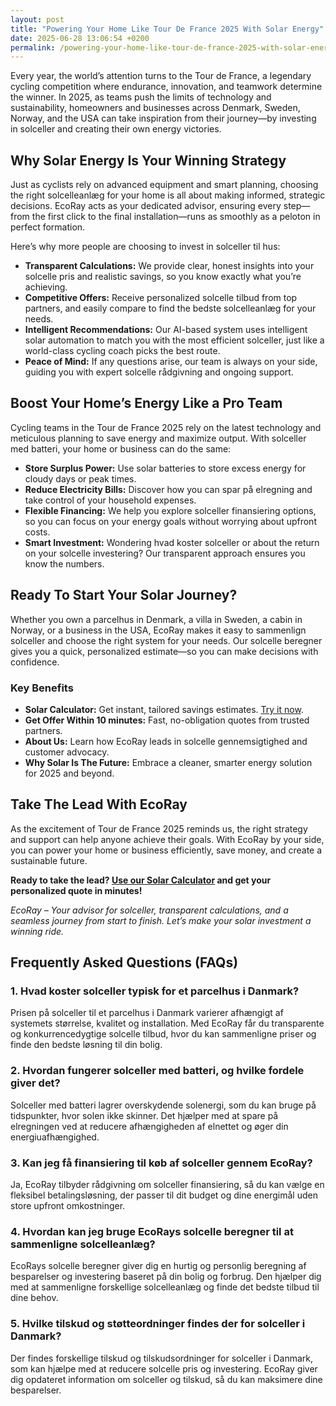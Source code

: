 ```yaml
---
layout: post
title: "Powering Your Home Like Tour De France 2025 With Solar Energy"
date: 2025-06-28 13:06:54 +0200
permalink: /powering-your-home-like-tour-de-france-2025-with-solar-energy/
---
```

Every year, the world’s attention turns to the Tour de France, a legendary cycling competition where endurance, innovation, and teamwork determine the winner. In 2025, as teams push the limits of technology and sustainability, homeowners and businesses across Denmark, Sweden, Norway, and the USA can take inspiration from their journey—by investing in solceller and creating their own energy victories.

## Why Solar Energy Is Your Winning Strategy

Just as cyclists rely on advanced equipment and smart planning, choosing the right solcelleanlæg for your home is all about making informed, strategic decisions. EcoRay acts as your dedicated advisor, ensuring every step—from the first click to the final installation—runs as smoothly as a peloton in perfect formation.

Here’s why more people are choosing to invest in solceller til hus:

- **Transparent Calculations:** We provide clear, honest insights into your solcelle pris and realistic savings, so you know exactly what you’re achieving.
- **Competitive Offers:** Receive personalized solcelle tilbud from top partners, and easily compare to find the bedste solcelleanlæg for your needs.
- **Intelligent Recommendations:** Our AI-based system uses intelligent solar automation to match you with the most efficient solceller, just like a world-class cycling coach picks the best route.
- **Peace of Mind:** If any questions arise, our team is always on your side, guiding you with expert solcelle rådgivning and ongoing support.

## Boost Your Home’s Energy Like a Pro Team

Cycling teams in the Tour de France 2025 rely on the latest technology and meticulous planning to save energy and maximize output. With solceller med batteri, your home or business can do the same:

- **Store Surplus Power:** Use solar batteries to store excess energy for cloudy days or peak times.
- **Reduce Electricity Bills:** Discover how you can spar på elregning and take control of your household expenses.
- **Flexible Financing:** We help you explore solceller finansiering options, so you can focus on your energy goals without worrying about upfront costs.
- **Smart Investment:** Wondering hvad koster solceller or about the return on your solcelle investering? Our transparent approach ensures you know the numbers.

## Ready To Start Your Solar Journey?

Whether you own a parcelhus in Denmark, a villa in Sweden, a cabin in Norway, or a business in the USA, EcoRay makes it easy to sammenlign solceller and choose the right system for your needs. Our solcelle beregner gives you a quick, personalized estimate—so you can make decisions with confidence.

### Key Benefits

- **Solar Calculator:** Get instant, tailored savings estimates. [Try it now](https://ecoray.dk/en/calculator).
- **Get Offer Within 10 minutes:** Fast, no-obligation quotes from trusted partners.
- **About Us:** Learn how EcoRay leads in solcelle gennemsigtighed and customer advocacy.
- **Why Solar Is The Future:** Embrace a cleaner, smarter energy solution for 2025 and beyond.

## Take The Lead With EcoRay

As the excitement of Tour de France 2025 reminds us, the right strategy and support can help anyone achieve their goals. With EcoRay by your side, you can power your home or business efficiently, save money, and create a sustainable future.

**Ready to take the lead? [Use our Solar Calculator](https://ecoray.dk/en/calculator) and get your personalized quote in minutes!**

*EcoRay – Your advisor for solceller, transparent calculations, and a seamless journey from start to finish. Let’s make your solar investment a winning ride.*

## Frequently Asked Questions (FAQs)

### 1. Hvad koster solceller typisk for et parcelhus i Danmark?

Prisen på solceller til et parcelhus i Danmark varierer afhængigt af systemets størrelse, kvalitet og installation. Med EcoRay får du transparente og konkurrencedygtige solcelle tilbud, hvor du kan sammenligne priser og finde den bedste løsning til din bolig.

### 2. Hvordan fungerer solceller med batteri, og hvilke fordele giver det?

Solceller med batteri lagrer overskydende solenergi, som du kan bruge på tidspunkter, hvor solen ikke skinner. Det hjælper med at spare på elregningen ved at reducere afhængigheden af elnettet og øger din energiuafhængighed.

### 3. Kan jeg få finansiering til køb af solceller gennem EcoRay?

Ja, EcoRay tilbyder rådgivning om solceller finansiering, så du kan vælge en fleksibel betalingsløsning, der passer til dit budget og dine energimål uden store upfront omkostninger.

### 4. Hvordan kan jeg bruge EcoRays solcelle beregner til at sammenligne solcelleanlæg?

EcoRays solcelle beregner giver dig en hurtig og personlig beregning af besparelser og investering baseret på din bolig og forbrug. Den hjælper dig med at sammenligne forskellige solcelleanlæg og finde det bedste tilbud til dine behov.

### 5. Hvilke tilskud og støtteordninger findes der for solceller i Danmark?

Der findes forskellige tilskud og tilskudsordninger for solceller i Danmark, som kan hjælpe med at reducere solcelle pris og investering. EcoRay giver dig opdateret information om solceller og tilskud, så du kan maksimere dine besparelser.

<script type="application/ld+json">
{
  "@context": "https://schema.org",
  "@type": "BlogPosting",
  "headline": "Powering Your Home Like Tour De France 2025 With Solar Energy",
  "description": "Inspire your home or business with solceller investments, leveraging EcoRay's transparent calculations, AI recommendations, and support across Denmark, Sweden, Norway, and the USA.",
  "author": {
    "@type": "Person",
    "name": "EcoRay"
  },
  "publisher": {
    "@type": "Person",
    "name": "EcoRay"
  },
  "mainEntityOfPage": {
    "@type": "WebPage",
    "@id": "https://ecoray.dk/en/blog/powering-your-home-tour-de-france-2025-solar-energy"
  },
  "datePublished": "2024-06-01",
  "dateModified": "2024-06-01"
}
</script>

<script type="application/ld+json">
{
  "@context": "https://schema.org",
  "@type": "FAQPage",
  "mainEntity": [
    {
      "@type": "Question",
      "name": "Hvad koster solceller typisk for et parcelhus i Danmark?",
      "acceptedAnswer": {
        "@type": "Answer",
        "text": "Prisen på solceller til et parcelhus i Danmark varierer afhængigt af systemets størrelse, kvalitet og installation. Med EcoRay får du transparente og konkurrencedygtige solcelle tilbud, hvor du kan sammenligne priser og finde den bedste løsning til din bolig."
      }
    },
    {
      "@type": "Question",
      "name": "Hvordan fungerer solceller med batteri, og hvilke fordele giver det?",
      "acceptedAnswer": {
        "@type": "Answer",
        "text": "Solceller med batteri lagrer overskydende solenergi, som du kan bruge på tidspunkter, hvor solen ikke skinner. Det hjælper med at spare på elregningen ved at reducere afhængigheden af elnettet og øger din energiuafhængighed."
      }
    },
    {
      "@type": "Question",
      "name": "Kan jeg få finansiering til køb af solceller gennem EcoRay?",
      "acceptedAnswer": {
        "@type": "Answer",
        "text": "Ja, EcoRay tilbyder rådgivning om solceller finansiering, så du kan vælge en fleksibel betalingsløsning, der passer til dit budget og dine energimål uden store upfront omkostninger."
      }
    },
    {
      "@type": "Question",
      "name": "Hvordan kan jeg bruge EcoRays solcelle beregner til at sammenligne solcelleanlæg?",
      "acceptedAnswer": {
        "@type": "Answer",
        "text": "EcoRays solcelle beregner giver dig en hurtig og personlig beregning af besparelser og investering baseret på din bolig og forbrug. Den hjælper dig med at sammenligne forskellige solcelleanlæg og finde det bedste tilbud til dine behov."
      }
    },
    {
      "@type": "Question",
      "name": "Hvilke tilskud og støtteordninger findes der for solceller i Danmark?",
      "acceptedAnswer": {
        "@type": "Answer",
        "text": "Der findes forskellige tilskud og tilskudsordninger for solceller i Danmark, som kan hjælpe med at reducere solcelle pris og investering. EcoRay giver dig opdateret information om solceller og tilskud, så du kan maksimere dine besparelser."
      }
    }
  ]
}
</script>